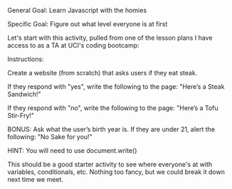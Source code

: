 General Goal: Learn Javascript with the homies

Specific Goal: Figure out what level everyone is at first

Let's start with this activity, pulled from one of the lesson plans I have access to as a TA at UCI's coding bootcamp:

Instructions:

Create a website (from scratch) that asks users if they eat steak.

If they respond with "yes", write the following to the page: "Here’s a Steak Sandwich!"

If they respond with "no", write the following to the page: "Here’s a Tofu Stir-Fry!"

BONUS: Ask what the user’s birth year is. If they are under 21, alert the following: "No Sake for you!"

HINT: You will need to use document.write()


This should be a good starter activity to see where everyone's at with variables, conditionals, etc. Nothing too fancy, but we could break it down next time we meet.
